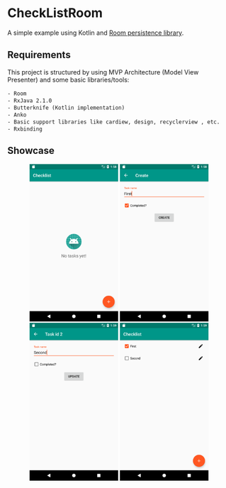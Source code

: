 # CheckListRoom

A simple example using Kotlin and [Room persistence library](https://developer.android.com/topic/libraries/architecture/room.html).

## Requirements

This project is structured by using MVP Architecture (Model View Presenter) and some basic libraries/tools:

    - Room
	- RxJava 2.1.0
	- Butterknife (Kotlin implementation)
	- Anko
	- Basic support libraries like cardiew, design, recyclerview , etc. 
	- Rxbinding

## Showcase
<p align="center">
  <img src="imgs/image1.png" width=200>
  <img src="imgs/image2.png" width=200>
  <img src="imgs/image3.png" width=200>
  <img src="imgs/image4.png" width=200>
</p>